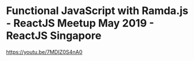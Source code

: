 # Functional JavaScript with Ramda.js - ReactJS Meetup May 2019 - ReactJS Singapore
https://youtu.be/7MDIZ0S4nA0

